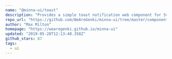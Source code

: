 ```yaml
---
name: "@minna-ui/toast"
description: "Provides a simple toast notification web component for Svelte."
repo_url: "https://github.com/WeAreGenki/minna-ui/tree/master/components/toast"
author: "Max Milton"
homepage: "https://wearegenki.github.io/minna-ui"
updated: "2019-05-28T12:13:48.358Z"
github_stars: 87
tags: 
  - ui
---
```

